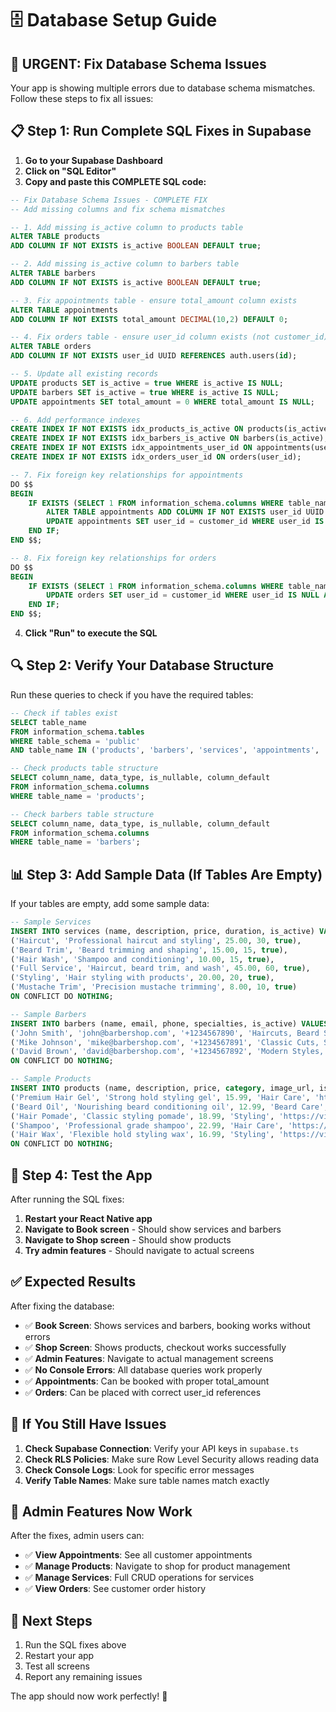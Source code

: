 # 🗄️ Database Setup Guide

## 🚨 **URGENT: Fix Database Schema Issues**

Your app is showing multiple errors due to database schema mismatches. Follow these steps to fix all issues:

## 📋 **Step 1: Run Complete SQL Fixes in Supabase**

1. **Go to your Supabase Dashboard**
2. **Click on "SQL Editor"**
3. **Copy and paste this COMPLETE SQL code:**

```sql
-- Fix Database Schema Issues - COMPLETE FIX
-- Add missing columns and fix schema mismatches

-- 1. Add missing is_active column to products table
ALTER TABLE products 
ADD COLUMN IF NOT EXISTS is_active BOOLEAN DEFAULT true;

-- 2. Add missing is_active column to barbers table  
ALTER TABLE barbers 
ADD COLUMN IF NOT EXISTS is_active BOOLEAN DEFAULT true;

-- 3. Fix appointments table - ensure total_amount column exists
ALTER TABLE appointments 
ADD COLUMN IF NOT EXISTS total_amount DECIMAL(10,2) DEFAULT 0;

-- 4. Fix orders table - ensure user_id column exists (not customer_id)
ALTER TABLE orders 
ADD COLUMN IF NOT EXISTS user_id UUID REFERENCES auth.users(id);

-- 5. Update all existing records
UPDATE products SET is_active = true WHERE is_active IS NULL;
UPDATE barbers SET is_active = true WHERE is_active IS NULL;
UPDATE appointments SET total_amount = 0 WHERE total_amount IS NULL;

-- 6. Add performance indexes
CREATE INDEX IF NOT EXISTS idx_products_is_active ON products(is_active);
CREATE INDEX IF NOT EXISTS idx_barbers_is_active ON barbers(is_active);
CREATE INDEX IF NOT EXISTS idx_appointments_user_id ON appointments(user_id);
CREATE INDEX IF NOT EXISTS idx_orders_user_id ON orders(user_id);

-- 7. Fix foreign key relationships for appointments
DO $$
BEGIN
    IF EXISTS (SELECT 1 FROM information_schema.columns WHERE table_name = 'appointments' AND column_name = 'customer_id') THEN
        ALTER TABLE appointments ADD COLUMN IF NOT EXISTS user_id UUID REFERENCES auth.users(id);
        UPDATE appointments SET user_id = customer_id WHERE user_id IS NULL AND customer_id IS NOT NULL;
    END IF;
END $$;

-- 8. Fix foreign key relationships for orders
DO $$
BEGIN
    IF EXISTS (SELECT 1 FROM information_schema.columns WHERE table_name = 'orders' AND column_name = 'customer_id') THEN
        UPDATE orders SET user_id = customer_id WHERE user_id IS NULL AND customer_id IS NOT NULL;
    END IF;
END $$;
```

4. **Click "Run" to execute the SQL**

## 🔍 **Step 2: Verify Your Database Structure**

Run these queries to check if you have the required tables:

```sql
-- Check if tables exist
SELECT table_name 
FROM information_schema.tables 
WHERE table_schema = 'public' 
AND table_name IN ('products', 'barbers', 'services', 'appointments', 'orders', 'profiles');

-- Check products table structure
SELECT column_name, data_type, is_nullable, column_default 
FROM information_schema.columns 
WHERE table_name = 'products';

-- Check barbers table structure
SELECT column_name, data_type, is_nullable, column_default 
FROM information_schema.columns 
WHERE table_name = 'barbers';
```

## 📊 **Step 3: Add Sample Data (If Tables Are Empty)**

If your tables are empty, add some sample data:

```sql
-- Sample Services
INSERT INTO services (name, description, price, duration, is_active) VALUES
('Haircut', 'Professional haircut and styling', 25.00, 30, true),
('Beard Trim', 'Beard trimming and shaping', 15.00, 15, true),
('Hair Wash', 'Shampoo and conditioning', 10.00, 15, true),
('Full Service', 'Haircut, beard trim, and wash', 45.00, 60, true),
('Styling', 'Hair styling with products', 20.00, 20, true),
('Mustache Trim', 'Precision mustache trimming', 8.00, 10, true)
ON CONFLICT DO NOTHING;

-- Sample Barbers
INSERT INTO barbers (name, email, phone, specialties, is_active) VALUES
('John Smith', 'john@barbershop.com', '+1234567890', 'Haircuts, Beard Styling', true),
('Mike Johnson', 'mike@barbershop.com', '+1234567891', 'Classic Cuts, Shaves', true),
('David Brown', 'david@barbershop.com', '+1234567892', 'Modern Styles, Coloring', true)
ON CONFLICT DO NOTHING;

-- Sample Products
INSERT INTO products (name, description, price, category, image_url, is_active) VALUES
('Premium Hair Gel', 'Strong hold styling gel', 15.99, 'Hair Care', 'https://via.placeholder.com/200', true),
('Beard Oil', 'Nourishing beard conditioning oil', 12.99, 'Beard Care', 'https://via.placeholder.com/200', true),
('Hair Pomade', 'Classic styling pomade', 18.99, 'Styling', 'https://via.placeholder.com/200', true),
('Shampoo', 'Professional grade shampoo', 22.99, 'Hair Care', 'https://via.placeholder.com/200', true),
('Hair Wax', 'Flexible hold styling wax', 16.99, 'Styling', 'https://via.placeholder.com/200', true)
ON CONFLICT DO NOTHING;
```

## 🔧 **Step 4: Test the App**

After running the SQL fixes:

1. **Restart your React Native app**
2. **Navigate to Book screen** - Should show services and barbers
3. **Navigate to Shop screen** - Should show products
4. **Try admin features** - Should navigate to actual screens

## ✅ **Expected Results**

After fixing the database:

- ✅ **Book Screen**: Shows services and barbers, booking works without errors
- ✅ **Shop Screen**: Shows products, checkout works successfully
- ✅ **Admin Features**: Navigate to actual management screens
- ✅ **No Console Errors**: All database queries work properly
- ✅ **Appointments**: Can be booked with proper total_amount
- ✅ **Orders**: Can be placed with correct user_id references

## 🚨 **If You Still Have Issues**

1. **Check Supabase Connection**: Verify your API keys in `supabase.ts`
2. **Check RLS Policies**: Make sure Row Level Security allows reading data
3. **Check Console Logs**: Look for specific error messages
4. **Verify Table Names**: Make sure table names match exactly

## 📱 **Admin Features Now Work**

After the fixes, admin users can:

- ✅ **View Appointments**: See all customer appointments
- ✅ **Manage Products**: Navigate to shop for product management
- ✅ **Manage Services**: Full CRUD operations for services
- ✅ **View Orders**: See customer order history

## 🔄 **Next Steps**

1. Run the SQL fixes above
2. Restart your app
3. Test all screens
4. Report any remaining issues

The app should now work perfectly! 🎉